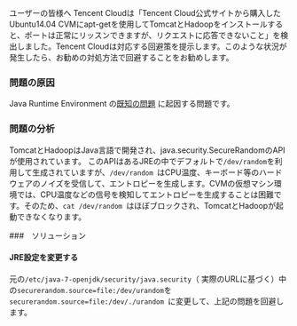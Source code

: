 
ユーザーの皆様へ
Tencent Cloudは「Tencent Cloud公式サイトから購入したUbuntu14.04 CVMにapt-getを使用してTomcatとHadoopをインストールすると、ポートは正常にリッスンできますが、リクエストに応答できないこと」を検出しました。Tencent Cloudは対応する回避策を提示します。このような状況が発生したら、お勧めの対処方法で回避することをお勧めします。

### 問題の原因
Java Runtime Environment の[既知の問題](http://bugs.java.com/bugdatabase/view_bug.do?bug_id=6202721) に起因する問題です。

### 問題の分析
TomcatとHadoopはJava言語で開発され、java.security.SecureRandomのAPIが使用されています。
このAPIはあるJREの中でデフォルトで`/dev/random`を利用して生成されていますが、`/dev/random `はCPU温度、キーボード等のハードウェアのノイズを受信して、エントロピーを生成します。CVMの仮想マシン環境では、CPU温度などの信号を検知してエントロピーを生成することは困難です。そのため、`cat /dev/random `はほぼブロックされ、TomcatとHadoopが起動できなくなります。

###　ソリューション
#### JRE設定を変更する
元の`/etc/java-7-openjdk/security/java.security`（ 実際のURLに基づく）中の` securerandom.source=file:/dev/urandom `を`securerandom.source=file:/dev/./urandom `に変更して、上記の問題を回避します。




